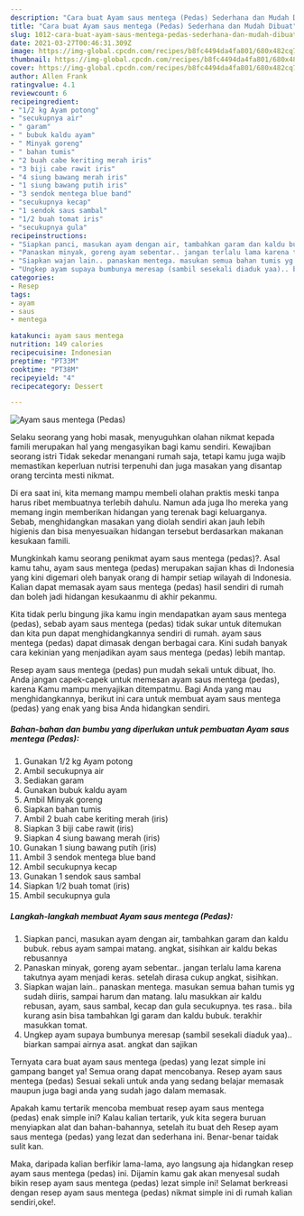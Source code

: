 ```yaml
---
description: "Cara buat Ayam saus mentega (Pedas) Sederhana dan Mudah Dibuat"
title: "Cara buat Ayam saus mentega (Pedas) Sederhana dan Mudah Dibuat"
slug: 1012-cara-buat-ayam-saus-mentega-pedas-sederhana-dan-mudah-dibuat
date: 2021-03-27T00:46:31.309Z
image: https://img-global.cpcdn.com/recipes/b8fc4494da4fa801/680x482cq70/ayam-saus-mentega-pedas-foto-resep-utama.jpg
thumbnail: https://img-global.cpcdn.com/recipes/b8fc4494da4fa801/680x482cq70/ayam-saus-mentega-pedas-foto-resep-utama.jpg
cover: https://img-global.cpcdn.com/recipes/b8fc4494da4fa801/680x482cq70/ayam-saus-mentega-pedas-foto-resep-utama.jpg
author: Allen Frank
ratingvalue: 4.1
reviewcount: 6
recipeingredient:
- "1/2 kg Ayam potong"
- "secukupnya air"
- " garam"
- " bubuk kaldu ayam"
- " Minyak goreng"
- " bahan tumis"
- "2 buah cabe keriting merah iris"
- "3 biji cabe rawit iris"
- "4 siung bawang merah iris"
- "1 siung bawang putih iris"
- "3 sendok mentega blue band"
- "secukupnya kecap"
- "1 sendok saus sambal"
- "1/2 buah tomat iris"
- "secukupnya gula"
recipeinstructions:
- "Siapkan panci, masukan ayam dengan air, tambahkan garam dan kaldu bubuk. rebus ayam sampai matang. angkat, sisihkan air kaldu bekas rebusannya"
- "Panaskan minyak, goreng ayam sebentar.. jangan terlalu lama karena takutnya ayam menjadi keras. setelah dirasa cukup angkat, sisihkan."
- "Siapkan wajan lain.. panaskan mentega. masukan semua bahan tumis yg sudah diiris, sampai harum dan matang. lalu masukkan air kaldu rebusan, ayam, saus sambal, kecap dan gula secukupnya. tes rasa.. bila kurang asin bisa tambahkan lgi garam dan kaldu bubuk. terakhir masukkan tomat."
- "Ungkep ayam supaya bumbunya meresap (sambil sesekali diaduk yaa).. biarkan sampai airnya asat. angkat dan sajikan"
categories:
- Resep
tags:
- ayam
- saus
- mentega

katakunci: ayam saus mentega 
nutrition: 149 calories
recipecuisine: Indonesian
preptime: "PT33M"
cooktime: "PT38M"
recipeyield: "4"
recipecategory: Dessert

---
```



![Ayam saus mentega (Pedas)](https://img-global.cpcdn.com/recipes/b8fc4494da4fa801/680x482cq70/ayam-saus-mentega-pedas-foto-resep-utama.jpg)

Selaku seorang yang hobi masak, menyuguhkan olahan nikmat kepada famili merupakan hal yang mengasyikan bagi kamu sendiri. Kewajiban seorang istri Tidak sekedar menangani rumah saja, tetapi kamu juga wajib memastikan keperluan nutrisi terpenuhi dan juga masakan yang disantap orang tercinta mesti nikmat.

Di era  saat ini, kita memang mampu membeli olahan praktis meski tanpa harus ribet membuatnya terlebih dahulu. Namun ada juga lho mereka yang memang ingin memberikan hidangan yang terenak bagi keluarganya. Sebab, menghidangkan masakan yang diolah sendiri akan jauh lebih higienis dan bisa menyesuaikan hidangan tersebut berdasarkan makanan kesukaan famili. 



Mungkinkah kamu seorang penikmat ayam saus mentega (pedas)?. Asal kamu tahu, ayam saus mentega (pedas) merupakan sajian khas di Indonesia yang kini digemari oleh banyak orang di hampir setiap wilayah di Indonesia. Kalian dapat memasak ayam saus mentega (pedas) hasil sendiri di rumah dan boleh jadi hidangan kesukaanmu di akhir pekanmu.

Kita tidak perlu bingung jika kamu ingin mendapatkan ayam saus mentega (pedas), sebab ayam saus mentega (pedas) tidak sukar untuk ditemukan dan kita pun dapat menghidangkannya sendiri di rumah. ayam saus mentega (pedas) dapat dimasak dengan berbagai cara. Kini sudah banyak cara kekinian yang menjadikan ayam saus mentega (pedas) lebih mantap.

Resep ayam saus mentega (pedas) pun mudah sekali untuk dibuat, lho. Anda jangan capek-capek untuk memesan ayam saus mentega (pedas), karena Kamu mampu menyajikan ditempatmu. Bagi Anda yang mau menghidangkannya, berikut ini cara untuk membuat ayam saus mentega (pedas) yang enak yang bisa Anda hidangkan sendiri.

<!--inarticleads1-->

##### Bahan-bahan dan bumbu yang diperlukan untuk pembuatan Ayam saus mentega (Pedas):

1. Gunakan 1/2 kg Ayam potong
1. Ambil secukupnya air
1. Sediakan  garam
1. Gunakan  bubuk kaldu ayam
1. Ambil  Minyak goreng
1. Siapkan  bahan tumis
1. Ambil 2 buah cabe keriting merah (iris)
1. Siapkan 3 biji cabe rawit (iris)
1. Siapkan 4 siung bawang merah (iris)
1. Gunakan 1 siung bawang putih (iris)
1. Ambil 3 sendok mentega blue band
1. Ambil secukupnya kecap
1. Gunakan 1 sendok saus sambal
1. Siapkan 1/2 buah tomat (iris)
1. Ambil secukupnya gula




<!--inarticleads2-->

##### Langkah-langkah membuat Ayam saus mentega (Pedas):

1. Siapkan panci, masukan ayam dengan air, tambahkan garam dan kaldu bubuk. rebus ayam sampai matang. angkat, sisihkan air kaldu bekas rebusannya
1. Panaskan minyak, goreng ayam sebentar.. jangan terlalu lama karena takutnya ayam menjadi keras. setelah dirasa cukup angkat, sisihkan.
1. Siapkan wajan lain.. panaskan mentega. masukan semua bahan tumis yg sudah diiris, sampai harum dan matang. lalu masukkan air kaldu rebusan, ayam, saus sambal, kecap dan gula secukupnya. tes rasa.. bila kurang asin bisa tambahkan lgi garam dan kaldu bubuk. terakhir masukkan tomat.
1. Ungkep ayam supaya bumbunya meresap (sambil sesekali diaduk yaa).. biarkan sampai airnya asat. angkat dan sajikan




Ternyata cara buat ayam saus mentega (pedas) yang lezat simple ini gampang banget ya! Semua orang dapat mencobanya. Resep ayam saus mentega (pedas) Sesuai sekali untuk anda yang sedang belajar memasak maupun juga bagi anda yang sudah jago dalam memasak.

Apakah kamu tertarik mencoba membuat resep ayam saus mentega (pedas) enak simple ini? Kalau kalian tertarik, yuk kita segera buruan menyiapkan alat dan bahan-bahannya, setelah itu buat deh Resep ayam saus mentega (pedas) yang lezat dan sederhana ini. Benar-benar taidak sulit kan. 

Maka, daripada kalian berfikir lama-lama, ayo langsung aja hidangkan resep ayam saus mentega (pedas) ini. Dijamin kamu gak akan menyesal sudah bikin resep ayam saus mentega (pedas) lezat simple ini! Selamat berkreasi dengan resep ayam saus mentega (pedas) nikmat simple ini di rumah kalian sendiri,oke!.

